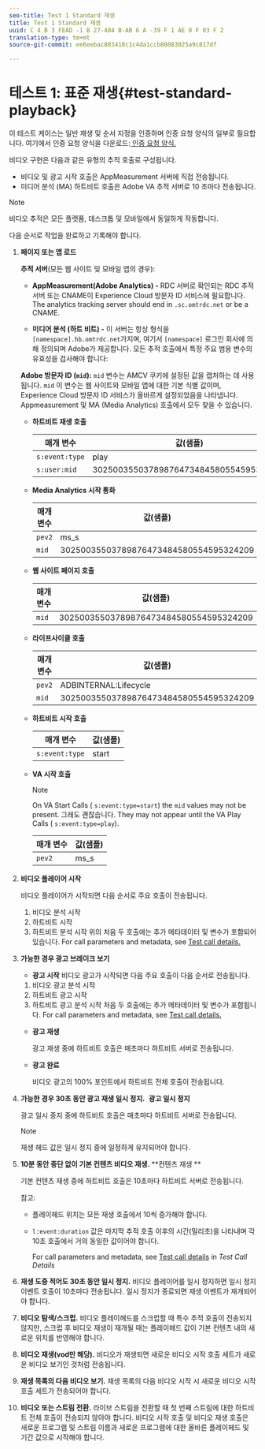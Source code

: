 ```yaml
---
seo-title: Test 1 Standard 재생
title: Test 1 Standard 재생
uuid: C 4 B 3 FEAD -1 B 27-484 B-AB 6 A -39 F 1 AE 0 F 03 F 2
translation-type: tm+mt
source-git-commit: ee6eebac803410c1c4da1ccb80083025a9c817df

---
```



# 테스트 1: 표준 재생{#test-standard-playback}

이 테스트 케이스는 일반 재생 및 순서 지정을 인증하며 인증 요청 양식의 일부로 필요합니다. 여기에서 인증 요청 양식을 다운로드:[ 인증 요청 양식.](cert_req_form_nielsen.docx)

비디오 구현은 다음과 같은 유형의 추적 호출로 구성됩니다.
* 비디오 및 광고 시작 호출은 AppMeasurement 서버에 직접 전송됩니다.
* 미디어 분석 (MA) 하트비트 호출은 Adobe VA 추적 서버로 10 초마다 전송됩니다.

>[!NOTE]
>비디오 추적은 모든 플랫폼, 데스크톱 및 모바일에서 동일하게 작동합니다.

다음 순서로 작업을 완료하고 기록해야 합니다.

1. **페이지 또는 앱 로드**

   **추적 서버**(모든 웹 사이트 및 모바일 앱의 경우):

   * **AppMeasurement(Adobe Analytics) -** RDC 서버로 확인되는 RDC 추적 서버 또는 CNAME이 Experience Cloud 방문자 ID 서비스에 필요합니다. The analytics tracking server should end in `.sc.omtrdc.net` or be a CNAME.

   * **미디어 분석 (하트 비트) -** 이 서버는 항상 형식을 `[namespace].hb.omtrdc.net`가지며, 여기서 `[namespace]` 로그인 회사에 의해 정의되며 Adobe가 제공합니다.
   모든 추적 호출에서 특정 주요 범용 변수의 유효성을 검사해야 합니다:

   **Adobe 방문자 ID (`mid`):** `mid` 변수는 AMCV 쿠키에 설정된 값을 캡처하는 데 사용됩니다. `mid` 이 변수는 웹 사이트와 모바일 앱에 대한 기본 식별 값이며, Experience Cloud 방문자 ID 서비스가 올바르게 설정되었음을 나타냅니다. Appmeasurement 및 MA (Media Analytics) 호출에서 모두 찾을 수 있습니다.

   * **하트비트 재생 호출**

      | 매개 변수 | 값(샘플) |
      |---|---|
      | `s:event:type` | play |
      | `s:user:mid` | 30250035503789876473484580554595324209 |

   * **Media Analytics 시작 통화**

      | 매개 변수 | 값(샘플) |
      |---|---|
      | `pev2` | ms_s |
      | `mid` | 30250035503789876473484580554595324209 |

   * **웹 사이트 페이지 호출**

      | 매개 변수 | 값(샘플) |
      |---|---|
      | `mid` | 30250035503789876473484580554595324209 |

   * **라이프사이클 호출**

      | 매개 변수 | 값(샘플) |
      |---|---|
      | `pev2` | ADBINTERNAL:Lifecycle |
      | `mid` | 30250035503789876473484580554595324209 |

   * **하트비트 시작 호출**

      | 매개 변수 | 값(샘플) |
      |---|---|
      | `s:event:type` | start |

   * **VA 시작 호출**

      >[!NOTE]
      >
      >On VA Start Calls ( `s:event:type=start`) the `mid` values may not be present. 그래도 괜찮습니다. They may not appear until the VA Play Calls ( `s:event:type=play`).

      | 매개 변수 | 값(샘플) |
      |---|---|
      | `pev2` | ms_s |


1. **비디오 플레이어 시작**

   비디오 플레이어가 시작되면 다음 순서로 주요 호출이 전송됩니다.

   1. 비디오 분석 시작
   1. 하트비트 시작
   1. 하트비트 분석 시작
   위의 처음 두 호출에는 추가 메타데이터 및 변수가 포함되어 있습니다. For call parameters and metadata, see [Test call details.](../../sdk-implement/validation/test-call-details.md)

1. **가능한 경우 광고 브레이크 보기**

   * **광고 시작**
   비디오 광고가 시작되면 다음 주요 호출이 다음 순서로 전송됩니다.

   1. 비디오 광고 분석 시작
   1. 하트비트 광고 시작
   1. 하트비트 광고 분석 시작
   처음 두 호출에는 추가 메타데이터 및 변수가 포함됩니다. For call parameters and metadata, see [Test call details.](../../sdk-implement/validation/test-call-details.md#section_wz3_yff_f2b)

   * **광고 재생**

      광고 재생 중에 하트비트 호출은 매초마다 하트비트 서버로 전송됩니다.

   * **광고 완료**

      비디오 광고의 100% 포인트에서 하트비트 전체 호출이 전송됩니다.



1. **가능한 경우 30초 동안 광고 재생 일시 정지.**  **광고 일시 정지**

   광고 일시 중지 중에 하트비트 호출은 매초마다 하트비트 서버로 전송됩니다.

   >[!NOTE]
   >
   >재생 헤드 값은 일시 정지 중에 일정하게 유지되어야 합니다.

1. **10분 동안 중단 없이 기본 컨텐츠 비디오 재생.** **컨텐츠 재생 **

   기본 컨텐츠 재생 중에 하트비트 호출은 10초마다 하트비트 서버로 전송됩니다.

   참고:

   * 플레이헤드 위치는 모든 재생 호출에서 10씩 증가해야 합니다.
   * `l:event:duration` 값은 마지막 추적 호출 이후의 시간(밀리초)을 나타내며 각 10초 호출에서 거의 동일한 값이어야 합니다.

      For call parameters and metadata, see [Test call details](../../sdk-implement/validation/test-call-details.md#section_u1l_1gf_f2b) in *Test Call Details*

1. **재생 도중 적어도 30초 동안 일시 정지.** 비디오 플레이어를 일시 정지하면 일시 정지 이벤트 호출이 10초마다 전송됩니다. 일시 정지가 종료되면 재생 이벤트가 재개되어야 합니다.

1. **비디오 탐색/스크럽.** 비디오 플레이헤드를 스크럽할 때 특수 추적 호출이 전송되지 않지만, 스크럽 후 비디오 재생이 재개될 때는 플레이헤드 값이 기본 컨텐츠 내의 새로운 위치를 반영해야 합니다.

1. **비디오 재생(vod만 해당).** 비디오가 재생되면 새로운 비디오 시작 호출 세트가 새로운 비디오 보기인 것처럼 전송됩니다.

1. **재생 목록의 다음 비디오 보기.** 재생 목록의 다음 비디오 시작 시 새로운 비디오 시작 호출 세트가 전송되어야 합니다.

1. **비디오 또는 스트림 전환.** 라이브 스트림을 전환할 때 첫 번째 스트림에 대한 하트비트 전체 호출이 전송되지 않아야 합니다. 비디오 시작 호출 및 비디오 재생 호출은 새로운 프로그램 및 스트림 이름과 새로운 프로그램에 대한 올바른 플레이헤드 및 기간 값으로 시작해야 합니다.

